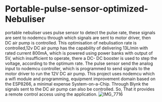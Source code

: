# Portable-pulse-sensor-optimized-Nebuliser
portable nebuliser uses pulse sensor to detect the pulse rate, these signals are sent to nodemcu through which signals are sent to motor driver, then DC air pump is controlled. This optimisation of nebulisation rate is controlled,12v DC air pump has the capability of delivering 13L/min with rated current 800mA, which is powered using power banks with output of 5V, which insufficient to operate, there a DC- DC booster is used to step the voltage, according to the optimum rate. The pulse sensor send the analog input to nodemcu controller, which is programmed to send signals to the motor driver to run the 12V DC air pump. This project uses nodemcu which a wifi module and programming, equipment improvement domain based on the ESP8266, a minimal expense System-on-a-Chip. Through Blynk the signals sent to the DC air pump can also be controlled. So, That it provides a remote control access using the application.
![IMG_7716](https://github.com/raju006/Portable-pulse-sensor-optimized-Nebuliser/assets/112745026/989b74e1-53ad-44f1-a4a1-41f83ab9f606)

